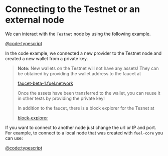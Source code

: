 # Connecting to the Testnet or an external node

We can interact with the `Testnet` node by using the following example.

[@code:typescript](./packages/fuel-gauge/src/doc-types.test.ts#typedoc:provider-testnet)

In the code example, we connected a new provider to the Testnet node and created a new wallet from a private key.

> **Note:** New wallets on the Testnet will not have any assets! They can be obtained by providing the wallet address to the faucet at
>
> [faucet-beta-1.fuel.network](https://faucet-beta-1.fuel.network)
>
> Once the assets have been transferred to the wallet, you can reuse it in other tests by providing the private key!
>
> In addition to the faucet, there is a block explorer for the Tesnet at
>
> [block-explorer](https://fuellabs.github.io/block-explorer-v2)

If you want to connect to another node just change the url or IP and port. For example, to connect to a local node that was created with `fuel-core` you can use:

[@code:typescript](./packages/fuel-gauge/src/doc-types.test.ts#typedoc:provider-local)
